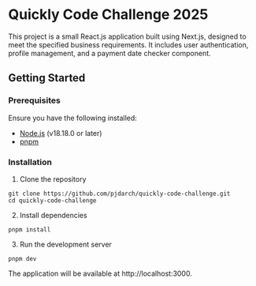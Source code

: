 # Quickly Code Challenge 2025

This project is a small React.js application built using Next.js, designed to meet the specified business requirements. It includes user authentication, profile management, and a payment date checker component.

## Getting Started

### Prerequisites

Ensure you have the following installed:

- [Node.js](https://nodejs.org) (v18.18.0 or later)
- [pnpm](https://pnpm.io)

### Installation

1. Clone the repository
```
git clone https://github.com/pjdarch/quickly-code-challenge.git
cd quickly-code-challenge
```

2. Install dependencies
```
pnpm install
```
3. Run the development server
```
pnpm dev
```

The application will be available at http://localhost:3000.